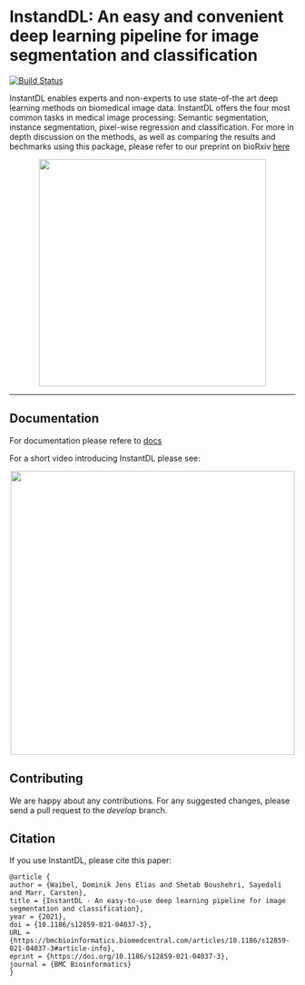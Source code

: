 # InstandDL: An easy and convenient deep learning pipeline for image segmentation and classification

[![Build Status](https://travis-ci.com/marrlab/InstantDL.svg?branch=develop-test)](https://travis-ci.com/marrlab/InstantDL)

InstantDL enables experts and non-experts to use state-of-the art deep learning methods on biomedical image data. InstantDL offers the four most common tasks in medical image processing: Semantic segmentation, instance segmentation, pixel-wise regression and classification. For more in depth discussion on the methods, as well as comparing the results and bechmarks using this package, please refer to our preprint on bioRxiv [here](https://doi.org/10.1101/2020.06.22.164103)

<p align="center">
<img src="docs/Instand_DL_farbig_RGB.png"  width="400" />
</p>

---------------------------------------------------------------------

## Documentation

For documentation please refere to [docs](docs)

For a short video introducing InstantDL please see:

<a href="http://www.youtube.com/watch?v=Wy4wlEyE2fA">
<p align="center">
<img href="InstantDL" src="http://img.youtube.com/vi/Wy4wlEyE2fA/0.jpg"
width="500" align="center">
</p>
<a>

## Contributing

We are happy about any contributions. For any suggested changes, please send a pull request to the *develop* branch.

## Citation

If you use InstantDL, please cite this paper:

```
@article {
author = {Waibel, Dominik Jens Elias and Shetab Boushehri, Sayedali and Marr, Carsten},
title = {InstantDL - An easy-to-use deep learning pipeline for image segmentation and classification},
year = {2021},
doi = {10.1186/s12859-021-04037-3},
URL = {https://bmcbioinformatics.biomedcentral.com/articles/10.1186/s12859-021-04037-3#article-info},
eprint = {https://doi.org/10.1186/s12859-021-04037-3},
journal = {BMC Bioinformatics}
}
```
